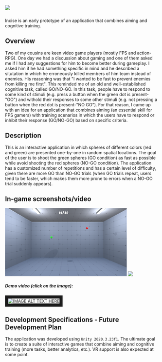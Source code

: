 # <img src = "https://github.com/n3urovirtual/Incise/blob/main/Screenshots/logo.png" width = 400>
 Incise is an early prototype of an application that combines aiming and cognitive training. 

## Overview

Two of my cousins are keen video game players (mostly FPS and action-RPG). One day we had a discussion about gaming and one of them asked me if I had any suggestions for him to become better during gameplay. I asked him if he had something specific in mind and he described a situtation in which he erroneously killed members of him team instead of enemies. His reasoning was that "I wanted to be fast to prevent enemies from killing me first". This reminded me of an old and well-established cognitive task, called GO/NO-GO. In this task, people have to respond to some kind of stimuli (e.g. press a button when the green dot is present-"GO") and withold their responses to some other stimuli (e.g. not pressing a button when the red dot is present-"NO GO"). For that reason, I came up with an idea for an application that combines aiming (an essential skill for FPS gamers) with training scenarios in which the users have to respond or inhibit their response (GO/NO-GO) based on specific criteria. 

## Description

This is an interactive application in which spheres of different colors (red and green) are presented one-by-one in random spatial locations. The goal of the user is to shoot the green spheres (GO condition) as fast as possible while avoid shooting the red spheres (NO-GO condition). The application has a customized number of repetitions and has a certain level of difficulty, given there are more GO than NO-GO trials (when GO trials repeat, users tend to be faster, which makes them more prone to errors when a NO-GO trial suddenly appears). 


## In-game screenshots/video

<img src = "https://github.com/n3urovirtual/Incise/blob/main/Screenshots/gameplay.PNG" width = 400> 
<img src = "https://github.com/n3urovirtual/Incise/blob/main/Screenshots/start_screen.PNG" width = 400>

##### Demo video (click on the image):

<a href="https://www.youtube.com/watch?v=AmldY81xwOg" target="_blank"><img src="https://github.com/n3urovirtual/Incise/blob/main/Screenshots/demo_video_image.PNG" 
alt="IMAGE ALT TEXT HERE" width="500" height="300" border="10" /></a>




## Development Specifications - Future Development Plan

The application was developed using `Unity 2020.3.23f1`. The ultimate goal is to create a suite of interactive games that combine aiming and cognitive training (more tasks, better analytics, etc.). VR support is also expected at some point.
